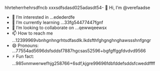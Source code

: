 hhrteherrhehrsdfncb xxxsdfsdasd025adasdt54- 👋 Hi, I’m @verefaadse
- 👀 I’m interested in ...edederdfe
- 🌱 I’m currently learning ...33fg54477447fgnf
- 💞️ I’m looking to collaborate on ...qewwqeewsx
- 📫 How to reach me ...12399969vbnhgnhngrhtsdfasdlk.lkdsfthfghgnghnghawssshnfgngr
- 😄 Pronouns: ...77554ad5696dsfsddsf7887hgcsas52596+bgfgffggfdvdvd9566
- ⚡ Fun fact: ...985vnmwerwefhjg258766+6sdf,kjgre99696fdbfddefsddsfcweddffff
<!---65wercxvsdf GitHub profile.grbgfbfwtwfhjfhjjhfgjhjguy
You can click the Preview link to take a look at 45your changfsd2662dgr4859652266262
99gbvcvqafhnmg
525603vcfghjghhgj
dvdvdv
bggfbgbgf
